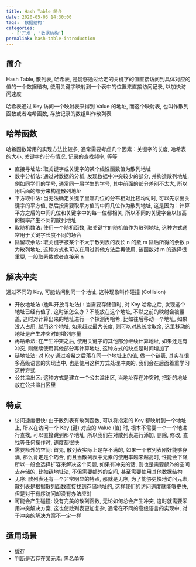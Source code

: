 ```yaml
---
title: Hash Table 简介
date: 2020-05-03 14:30:00
tags: '数据结构'
categories:
  - ['开发', '数据结构']
permalink: hash-table-introduction
---
```


## 简介

Hash Table, 散列表, 哈希表, 是能够通过给定的关键字的值直接访问到具体对应的值的一个数据结构, 使用关键字映射到一个表中的位置来直接访问记录, 以加快访问速度

哈希表通过 Key 访问一个映射表来得到 Value 的地址, 而这个映射表, 也叫作散列函数或者哈希函数, 存放记录的数组叫作散列表

## 哈希函数

哈希函数常用的实现方法比较多, 通常需要考虑几个因素：关键字的长度, 哈希表的大小, 关键字的分布情况, 记录的查找频率, 等等

- 直接寻址法: 取关键字或关键字的某个线性函数值为散列地址
- 数字分析法: 通过对数据的分析, 发现数据中冲突较少的部分, 并构造散列地址, 例如同学们的学号, 通常同一届学生的学号, 其中前面的部分差别不太大, 所以用后面的部分来构造散列地址
- 平方取中法: 当无法确定关键字里哪几位的分布相对比较均匀时, 可以先求出关键字的平方值, 然后按需要取平方值的中间几位作为散列地址, 这是因为：计算平方之后的中间几位和关键字中的每一位都相关, 所以不同的关键字会以较高的概率产生不同的散列地址
- 取随机数法: 使用一个随机函数, 取关键字的随机值作为散列地址, 这种方式通常用于关键字长度不同的场合
- 除留取余法: 取关键字被某个不大于散列表的表长 n 的数 m 除后所得的余数 p 为散列地址, 这种方式也可以在用过其他方法后再使用, 该函数对 m 的选择很重要, 一般取素数或者直接用 n

<!-- more -->

## 解决冲突

通过不同的 Key, 可能访问到同一个地址, 这种现象叫作碰撞 (Collision)

- 开放地址法 (也叫开放寻址法) : 当需要存储值时, 对 Key 哈希之后, 发现这个地址已经有值了, 这时该怎么办？不能放在这个地址, 不然之前的映射会被覆盖, 这时对计算出来的地址进行一个探测再哈希, 比如往后移动一个地址, 如果没人占用, 就用这个地址, 如果超过最大长度, 则可以对总长度取余, 这里移动的地址是产生冲突时的增列序量
- 再哈希法: 在产生冲突之后, 使用关键字的其他部分继续计算地址, 如果还是有冲突, 则继续使用其他部分再计算地址, 这种方式的缺点是时间增加了
- 链地址法: 对 Key 通过哈希之后落在同一个地址上的值, 做一个链表, 其实在很多高级语言的实现当中, 也是使用这种方式处理冲突的, 我们会在后面着重学习这种方式
- 公共溢出区: 这种方式是建立一个公共溢出区, 当地址存在冲突时, 把新的地址放在公共溢出区里

## 特点

- 访问速度很快: 由于散列表有散列函数, 可以将指定的 Key 都映射到一个地址上, 所以在访问一个 Key (键) 对应的 Value (值) 时, 根本不需要一个一个地进行查找, 可以直接跳到那个地址, 所以我们在对散列表进行添加, 删除, 修改, 查找等任何操作时, 速度都很快
- 需要额外的空间: 首先, 散列表实际上是存不满的, 如果一个散列表刚好能够存满, 那么肯定是个巧合, 而且当散列表中元素的使用率越来越高时, 性能会下降, 所以一般会选择扩容来解决这个问题, 如果有冲突的话, 则也是需要额外的空间去存储的, 比如链地址法, 不但需要额外的空间, 甚至需要使用其他数据结构
- 无序: 散列表还有一个非常明显的特点, 那就是无序, 为了能够更快地访问元素, 散列表是根据散列函数直接找到存储地址的, 这样我们的访问速度就能够更快, 但是对于有序访问却没有办法应对
- 可能会产生碰撞: 没有完美的散列函数, 无论如何总会产生冲突, 这时就需要采用冲突解决方案, 这也使散列表更加复杂, 通常在不同的高级语言的实现中, 对于冲突的解决方案不一定一样

## 适用场景

- 缓存
- 判断是否存在某元素: 黑名单等
